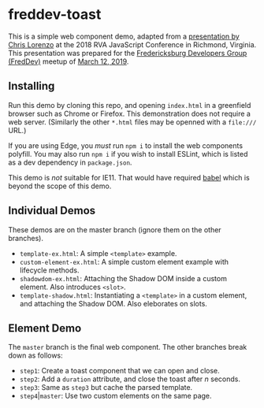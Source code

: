 # freddev-toast

This is a simple web component demo, adapted from a [presentation by Chris Lorenzo](https://github.com/ComcastSamples/wc-toast) at the 2018 RVA JavaScript Conference in Richmond, Virginia. This presentation was prepared for the [Fredericksburg Developers Group (FredDev)](https://www.meetup.com/FredDev/) meetup of [March 12, 2019](https://www.meetup.com/FredDev/events/256946280/).

## Installing

Run this demo by cloning this repo, and opening `index.html` in a greenfield browser such as Chrome or Firefox. This demonstration does not require a web server. (Similarly the other `*.html` files may be openned with a `file:///` URL.)

If you are using Edge, you _must_ run `npm i` to install the web components polyfill. You may also run `npm i` if you wish to install ESLint, which is listed as a dev dependency in `package.json`.

This demo is _not_ suitable for IE11. That would have required [babel](https://babeljs.io/) which is beyond the scope of this demo.

## Individual Demos

These demos are on the master branch (ignore them on the other branches).

- `template-ex.html`: A simple `<template>` example.
- `custom-element-ex.html`: A simple custom element example with lifecycle methods.
- `shadowdom-ex.html`: Attaching the Shadow DOM inside a custom element. Also introduces `<slot>`.
- `template-shadow.html`: Instantiating a `<template>` in a custom element, and attaching the Shadow DOM. Also eleborates on slots.

## Element Demo

The `master` branch is the final web component. The other branches break down as follows:

- `step1`: Create a toast component that we can open and close.
- `step2`: Add a `duration` attribute, and close the toast after _n_ seconds.
- `step3`: Same as `step3` but cache the parsed template.
- `step4`|`master`: Use two custom elements on the same page.
